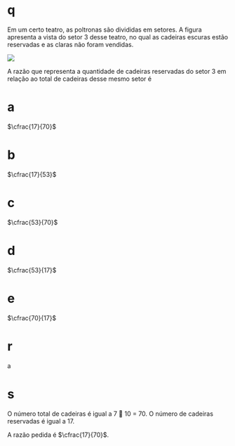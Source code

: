 # q
Em um certo teatro, as poltronas são divididas em setores. A figura apresenta a vista do setor 3 desse teatro, no qual as cadeiras escuras estão reservadas e as claras não foram vendidas.

![](https://firebasestorage.googleapis.com/v0/b/firebase-enemio.appspot.com/o/questoes%2F495%2F99bc2254-5bb3-c95c-68a9-6465fa2e1cb8.png?alt=media\&token=fb5d573f-907b-4f9f-a938-2a92739c2a3b)

A razão que representa a quantidade de cadeiras reservadas do setor 3 em relação ao total de cadeiras desse mesmo setor é

# a
$\cfrac{17}{70}$

# b
$\cfrac{17}{53}$

# c
$\cfrac{53}{70}$

# d
$\cfrac{53}{17}$

# e
$\cfrac{70}{17}$

# r
a

# s
O número total de cadeiras é igual a 7  10 = 70. O número de cadeiras reservadas é igual a 17.

A razão pedida é $\cfrac{17}{70}$.
